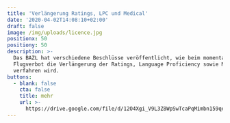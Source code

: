 ```yaml
---
title: 'Verlängerung Ratings, LPC und Medical'
date: '2020-04-02T14:08:10+02:00'
draft: false
image: /img/uploads/licence.jpg
positionx: 50
positiony: 50
description: >-
  Das BAZL hat verschiedene Beschlüsse veröffentlicht, wie beim momentanen
  Flugverbot die Verlängerung der Ratings, Language Proficiency sowie Medicals
  verfahren wird.
buttons:
  - blank: false
    cta: false
    title: mehr
    url: >-
      https://drive.google.com/file/d/12O4Xgi_V9L3Z8WpSwTcaPqMimbn159qe/view?usp=sharing
---
```


